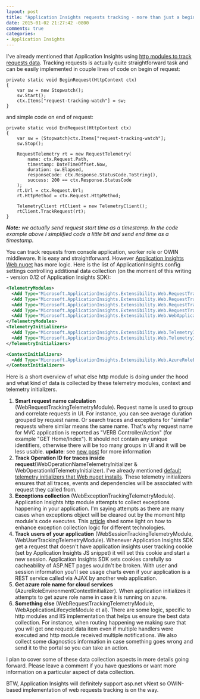 ```yaml
---
layout: post
title: "Application Insights requests tracking - more than just a begin and end"
date: 2015-01-02 21:27:42 -0800
comments: true
categories: 
- Application Insights
---
```

I've already mentioned that Application Insights using [http modules to track requests data](/blog/2014/12/02/tracking-static-content-with-application-insights-httpmodule/). Tracking requests is actually quite straightforward task and can be easily implemented in couple lines of code on begin of request:

```
private static void BeginRequest(HttpContext ctx)
{
    var sw = new Stopwatch();
    sw.Start();
    ctx.Items["request-tracking-watch"] = sw;
}
```

and simple code on end of request:

```
private static void EndRequest(HttpContext ctx)
{
    var sw = (Stopwatch)ctx.Items["request-tracking-watch"];
    sw.Stop();
            
    RequestTelemetry rt = new RequestTelemetry(
        name: ctx.Request.Path,
        timestamp: DateTimeOffset.Now,
        duration: sw.Elapsed,
        responseCode: ctx.Response.StatusCode.ToString(),
        success: 200 == ctx.Response.StatusCode
    );
    rt.Url = ctx.Request.Url;
    rt.HttpMethod = ctx.Request.HttpMethod;

    TelemetryClient rtClient = new TelemetryClient();
    rtClient.TrackRequest(rt);
}
```

***Note:** we actually send request start time as a timestamp. In the code example above I simplified code a little bit and send end time as a timestamp.*

You can track requests from console application, worker role or OWIN middleware. It is easy and straightforward. However [Application Insights Web nuget](http://www.nuget.org/packages/Microsoft.ApplicationInsights.Web/) has more logic. Here is the list of ApplicationInsights.config settings controlling additional data collection (on the moment of this writing - version 0.12 of Application Insights SDK):
``` xml
<TelemetryModules>
  <Add Type="Microsoft.ApplicationInsights.Extensibility.Web.RequestTracking.TelemetryModules.WebRequestTrackingTelemetryModule, Microsoft.ApplicationInsights.Extensibility.Web" />
  <Add Type="Microsoft.ApplicationInsights.Extensibility.Web.RequestTracking.TelemetryModules.WebExceptionTrackingTelemetryModule, Microsoft.ApplicationInsights.Extensibility.Web" />
  <Add Type="Microsoft.ApplicationInsights.Extensibility.Web.RequestTracking.TelemetryModules.WebSessionTrackingTelemetryModule, Microsoft.ApplicationInsights.Extensibility.Web" />
  <Add Type="Microsoft.ApplicationInsights.Extensibility.Web.RequestTracking.TelemetryModules.WebUserTrackingTelemetryModule, Microsoft.ApplicationInsights.Extensibility.Web" />
  <Add Type="Microsoft.ApplicationInsights.Extensibility.Web.WebApplicationLifecycleModule, Microsoft.ApplicationInsights.Extensibility.Web" />
</TelemetryModules>
<TelemetryInitializers>
  <Add Type="Microsoft.ApplicationInsights.Extensibility.Web.TelemetryInitializers.WebOperationNameTelemetryInitializer, Microsoft.ApplicationInsights.Extensibility.Web" />
  <Add Type="Microsoft.ApplicationInsights.Extensibility.Web.TelemetryInitializers.WebOperationIdTelemetryInitializer, Microsoft.ApplicationInsights.Extensibility.Web" />
</TelemetryInitializers>

<ContextInitializers>
  <Add Type="Microsoft.ApplicationInsights.Extensibility.Web.AzureRoleEnvironmentContextInitializer, Microsoft.ApplicationInsights.Extensibility.Web" />
</ContextInitializers>
```

Here is a short overview of what else http module is doing under the hood and what kind of data is collected by these telemetry modules, context and telemetry initializers.

1. **Smart request name calculation** (WebRequestTrackingTelemetryModule). Request name is used to group and correlate requests in UI. For instance, you can see average duration grouped by request name. Or search traces and exceptions for "similar" requests where similar means the same name. That's why request name for MVC application is reported as "VERB Controller/Action" (for example "GET Home/Index"). It should not contain any unique identifiers, otherwise there will be too many groups in UI and it will be less usable. **update**: see [new post](/blog/2015/02/23/requesdt-name-and-url) for more information
2. **Track Operation ID for traces inside request**(WebOperationNameTelemetryInitializer & WebOperationIdTelemetryInitializer). I've already mentioned [default telemetry initializers that Web nuget installs](/blog/2014/12/01/telemetry-initializers/). These telemetry initializers ensures that all traces, events and dependencies will be associated with request they called from.
3. **Exceptions collection** (WebExceptionTrackingTelemetryModule). Application Insights http module attempts to collect exceptions happening in your application. I'm saying attempts as there are many cases when exceptions object will be cleared out by the moment http module's code executes. This [article](http://blogs.msdn.com/b/visualstudioalm/archive/2014/12/12/application-insights-exception-telemetry.aspx) shed some light on how to enhance exception collection logic for different technologies. 
4. **Track users of your application** (WebSessionTrackingTelemetryModule, WebUserTrackingTelemetryModule). Whenever Application Insights SDK get a request that doesn't have application insights user tracking cookie (set by Application Insights JS snippet) it will set this cookie and start a new session. Application Insights SDK sets cookies carefully so cacheability of ASP.NET pages wouldn't be broken. With user and session information you'll see usage charts even if your application is a REST service called via AJAX by another web application.
5. **Get azure role name for cloud services** (AzureRoleEnvironmentContextInitializer). When application initializes it attempts to get azure role name in case it is running on azure.
6. **Something else** (WebRequestTrackingTelemetryModule, WebApplicationLifecycleModule et al). There are some logic, specific to http modules and IIS implementation that helps us ensure the best data collection. For instance, when routing happening we making sure that you will get one request data item even if multiple handlers were executed and http module received multiple notifications. We also collect some diagnostics information in case something goes wrong and send it to the portal so you can take an action.

I plan to cover some of these data collection aspects in more details going forward. Please leave a comment if you have questions or want more information on a particular aspect of data collection. 

BTW, Application Insights will definitely support asp.net vNext so OWIN-based implementation of web requests tracking is on the way.
